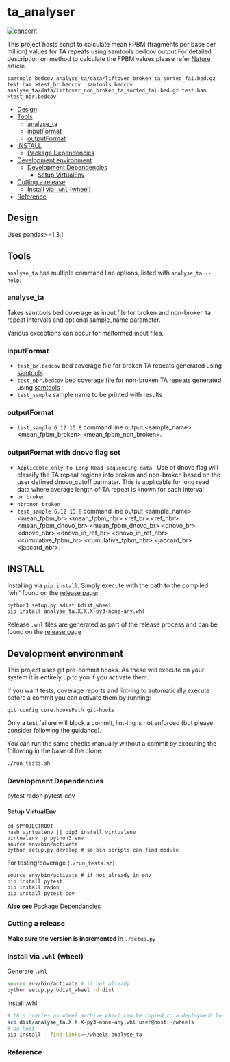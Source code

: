 # ta_analyser
[![cancerit](https://circleci.com/gh/cancerit/ta_analyser.svg?style=svg)](https://circleci.com/gh/cancerit/ta_analyser)

This project hosts script to calculate mean FPBM (fragments per base per million) values for TA repeats using samtools bedcov output 
For detailed description on method to calculate the FPBM values please refer [Nature] article.


`samtools bedcov analyse_ta/data/liftover_broken_ta_sorted_fai.bed.gz test.bam >test_br.bedcov 
 samtools bedcov analyse_ta/data/liftover_non_broken_ta_sorted_fai.bed.gz test.bam >test_nbr.bedcov`

<!-- TOC depthFrom:2 depthTo:6 withLinks:1 updateOnSave:1 orderedList:0 -->

- [Design](#design)
- [Tools](#tools)
	- [analyse_ta](#analyse_ta)
	- [inputFormat](#inputformat)
	- [outputFormat](#outputformat)
- [INSTALL](#install)
	- [Package Dependencies](#package-dependencies)
- [Development environment](#development-environment)
	- [Development Dependencies](#development-dependencies)
		- [Setup VirtualEnv](#setup-virtualenv)
- [Cutting a release](#cutting-a-release)
	- [Install via `.whl` (wheel)](#install-via-whl-wheel)
- [Reference](#reference)

<!-- /TOC -->

## Design

Uses pandas>=1.3.1

## Tools

`analyse_ta` has multiple command line options, listed with `analyse_ta --help`.

### analyse_ta
Takes samtools bed coverage as input file for broken and non-broken ta repeat intervals and optional sample_name parameter.

Various exceptions can occur for malformed input files.

### inputFormat

 * ```test_br.bedcov```  bed coverage file for broken TA repeats generated using [samtools]
 * ```test_nbr.bedcov```  bed coverage file for non-broken TA repeats generated using [samtools]
 * ```test_sample```  sample name to be printed with results

### outputFormat

 * ```test_sample 6.12 15.8``` command line output <sample_name> <mean_fpbm_broken> <mean_fpbm_non_broken>.

### outputFormat with dnovo flag set 
* ```Applicable only to Long Read sequencing data ```
Use of dnovo flag will classify the TA repeat regions into broken and non-broken based on the user defined dnovo_cutoff parmater.
This  is applicable for long read data where average length of TA repeat is known for each interval
* ```br:broken```
* ```nbr:non_broken```
* ```test_sample 6.12 15.8``` command line output <sample_name> <mean_fpbm_br> <mean_fpbm_nbr> <ref_br> <ref_nbr> <mean_fpbm_dnovo_br> <mean_fpbm_dnovo_br> <dnovo_br> <dnovo_nbr> <dnovo_in_ref_br> <dnovo_in_ref_nbr> <cumulative_fpbm_br> <cumulative_fpbm_nbr> <jaccard_br> <jaccard_nbr>. 

## INSTALL
Installing via `pip install`. Simply execute with the path to the compiled 'whl' found on the [release page][analyse_ta-releases]:

```bash
python3 setup.py sdist bdist_wheel
pip install analyse_ta.X.X.X-py3-none-any.whl
```

Release `.whl` files are generated as part of the release process and can be found on the [release page][analyse_ta-releases]

## Development environment

This project uses git pre-commit hooks.  As these will execute on your system it
is entirely up to you if you activate them.

If you want tests, coverage reports and lint-ing to automatically execute before
a commit you can activate them by running:

```
git config core.hooksPath git-hooks
```

Only a test failure will block a commit, lint-ing is not enforced (but please consider
following the guidance).

You can run the same checks manually without a commit by executing the following
in the base of the clone:

```bash
./run_tests.sh
```

### Development Dependencies

pytest
radon
pytest-cov

#### Setup VirtualEnv

```
cd $PROJECTROOT
hash virtualenv || pip3 install virtualenv
virtualenv -p python3 env
source env/bin/activate
python setup.py develop # so bin scripts can find module
```

For testing/coverage (`./run_tests.sh`)

```
source env/bin/activate # if not already in env
pip install pytest
pip install radon
pip install pytest-cov
```

__Also see__ [Package Dependancies](#package-dependancies)

### Cutting a release

__Make sure the version is incremented__ in `./setup.py`

### Install via `.whl` (wheel)

Generate `.whl`

```bash
source env/bin/activate # if not already
python setup.py bdist_wheel -d dist
```

Install .whl

```bash
# this creates an wheel archive which can be copied to a deployment location, e.g.
scp dist/analyse_ta.X.X.X-py3-none-any.whl user@host:~/wheels
# on host
pip install --find-links=~/wheels analyse_ta
```

### Reference
<!--refs-->
 [Nature]:https://www.nature.com/articles/s41586-020-2769-8
 [samtools]: http://www.htslib.org
 [analyse_ta-releases]: https://github.com/cancerit/ta_analyser/releases

